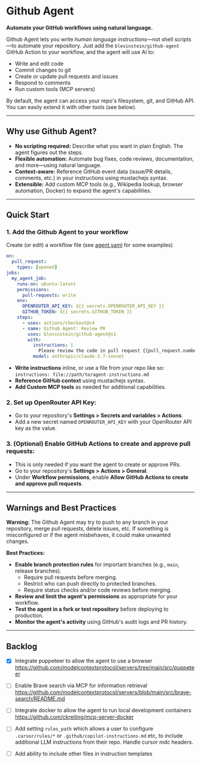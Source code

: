 # Github Agent

**Automate your GitHub workflows using natural language.**

Github Agent lets you write *human language instructions*—not shell scripts—to automate your repository. Just add the `blevinstein/github-agent` GitHub Action to your workflow, and the agent will use AI to:
- Write and edit code
- Commit changes to git
- Create or update pull requests and issues
- Respond to comments
- Run custom tools (MCP servers)

By default, the agent can access your repo's filesystem, git, and GitHub API. You can easily extend it with other tools (see below).

---

## Why use Github Agent?

- **No scripting required:** Describe what you want in plain English. The agent figures out the steps.
- **Flexible automation:** Automate bug fixes, code reviews, documentation, and more—using natural language.
- **Context-aware:** Reference GitHub event data (issue/PR details, comments, etc.) in your instructions using mustachejs syntax.
- **Extensible:** Add custom MCP tools (e.g., Wikipedia lookup, browser automation, Docker) to expand the agent's capabilities.

---

## Quick Start

### 1. Add the Github Agent to your workflow

Create (or edit) a workflow file (see [agent.yaml](.github/workflows/agent.yaml) for some examples)

```yaml
on:
  pull_request:
    types: [opened]
jobs:
  my_agent_job:
    runs-on: ubuntu-latest
    permissions:
      pull-requests: write
    env:
      OPENROUTER_API_KEY: ${{ secrets.OPENROUTER_API_KEY }}
      GITHUB_TOKEN: ${{ secrets.GITHUB_TOKEN }}
    steps:
      - uses: actions/checkout@v4
      - name: Github Agent: Review PR
        uses: blevinstein/github-agent@v1
        with:
          instructions: |
            Please review the code in pull request {{pull_request.number}} and suggest improvements.
          model: anthropic/claude-3.7-sonnet
```

- **Write instructions** inline, or use a file from your repo like so: `instructions: file://path/to/agent-instructions.md`
- **Reference GitHub context** using mustachejs syntax.
- **Add Custom MCP tools** as needed for additional capabilities.

### 2. Set up OpenRouter API Key:
   - Go to your repository's **Settings > Secrets and variables > Actions**.
   - Add a new secret named `OPENROUTER_API_KEY` with your OpenRouter API key as the value.

### 3. (Optional) Enable GitHub Actions to create and approve pull requests:
   - This is only needed if you want the agent to create or approve PRs.
   - Go to your repository's **Settings > Actions > General**.
   - Under **Workflow permissions**, enable **Allow GitHub Actions to create and approve pull requests**.

---

## Warnings and Best Practices

**Warning:** The Github Agent may try to push to any branch in your repository, merge pull requests, delete issues, etc. If something is misconfigured or if the agent misbehaves, it could make unwanted changes.

**Best Practices:**
- **Enable branch protection rules** for important branches (e.g., `main`, release branches).
  - Require pull requests before merging.
  - Restrict who can push directly to protected branches.
  - Require status checks and/or code reviews before merging.
- **Review and limit the agent's permissions** as appropriate for your workflow.
- **Test the agent in a fork or test repository** before deploying to production.
- **Monitor the agent's activity** using GitHub's audit logs and PR history.

---

## Backlog

- [X] Integrate puppeteer to allow the agent to use a browser https://github.com/modelcontextprotocol/servers/tree/main/src/puppeteer
- [ ] Enable Brave search via MCP for information retrieval https://github.com/modelcontextprotocol/servers/blob/main/src/brave-search/README.md
- [ ] Integrate docker to allow the agent to run local development containers https://github.com/ckreiling/mcp-server-docker
- [ ] Add setting `rules_path` which allows a user to configure `.cursor/rules/*` or `.github/copilot-instructions.md` etc, to include additional LLM instructions from their repo. Handle cursor mdc headers.
- [ ] Add ability to include other files in instruction templates

